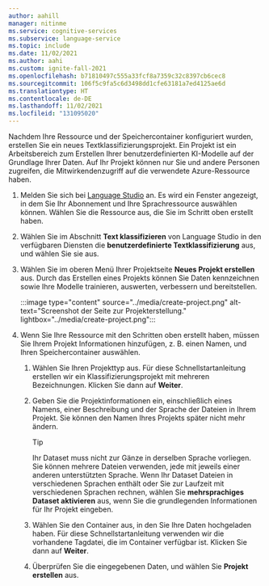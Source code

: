 ```yaml
---
author: aahill
manager: nitinme
ms.service: cognitive-services
ms.subservice: language-service
ms.topic: include
ms.date: 11/02/2021
ms.author: aahi
ms.custom: ignite-fall-2021
ms.openlocfilehash: b71810497c555a33fcf8a7359c32c8397cb6cec8
ms.sourcegitcommit: 106f5c9fa5c6d3498dd1cfe63181a7ed4125ae6d
ms.translationtype: HT
ms.contentlocale: de-DE
ms.lasthandoff: 11/02/2021
ms.locfileid: "131095020"
---
```

Nachdem Ihre Ressource und der Speichercontainer konfiguriert wurden, erstellen Sie ein neues Textklassifizierungsprojekt. Ein Projekt ist ein Arbeitsbereich zum Erstellen Ihrer benutzerdefinierten KI-Modelle auf der Grundlage Ihrer Daten. Auf Ihr Projekt können nur Sie und andere Personen zugreifen, die Mitwirkendenzugriff auf die verwendete Azure-Ressource haben.

1. Melden Sie sich bei [Language Studio](https://aka.ms/languageStudio) an. Es wird ein Fenster angezeigt, in dem Sie Ihr Abonnement und Ihre Sprachressource auswählen können. Wählen Sie die Ressource aus, die Sie im Schritt oben erstellt haben.

2. Wählen Sie im Abschnitt **Text klassifizieren** von Language Studio in den verfügbaren Diensten die **benutzerdefinierte Textklassifizierung** aus, und wählen Sie sie aus.

3. Wählen Sie im oberen Menü Ihrer Projektseite **Neues Projekt erstellen** aus. Durch das Erstellen eines Projekts können Sie Daten kennzeichnen sowie Ihre Modelle trainieren, auswerten, verbessern und bereitstellen. 

    :::image type="content" source="../media/create-project.png" alt-text="Screenshot der Seite zur Projekterstellung." lightbox="../media/create-project.png":::

4. Wenn Sie Ihre Ressource mit den Schritten oben erstellt haben, müssen Sie Ihrem Projekt Informationen hinzufügen, z. B. einen Namen, und Ihren Speichercontainer auswählen.

    1. Wählen Sie Ihren Projekttyp aus. Für diese Schnellstartanleitung erstellen wir ein Klassifizierungsprojekt mit mehreren Bezeichnungen. Klicken Sie dann auf **Weiter**.

    2. Geben Sie die Projektinformationen ein, einschließlich eines Namens, einer Beschreibung und der Sprache der Dateien in Ihrem Projekt. Sie können den Namen Ihres Projekts später nicht mehr ändern.

        >[!TIP]
        > Ihr Dataset muss nicht zur Gänze in derselben Sprache vorliegen. Sie können mehrere Dateien verwenden, jede mit jeweils einer anderen unterstützten Sprache. Wenn Ihr Dataset Dateien in verschiedenen Sprachen enthält oder Sie zur Laufzeit mit verschiedenen Sprachen rechnen, wählen Sie **mehrsprachiges Dataset aktivieren** aus, wenn Sie die grundlegenden Informationen für Ihr Projekt eingeben.

    3. Wählen Sie den Container aus, in den Sie Ihre Daten hochgeladen haben. Für diese Schnellstartanleitung verwenden wir die vorhandene Tagdatei, die im Container verfügbar ist. Klicken Sie dann auf **Weiter**.
 
    4. Überprüfen Sie die eingegebenen Daten, und wählen Sie **Projekt erstellen** aus.
